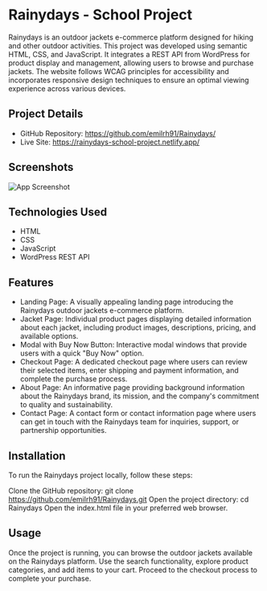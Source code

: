 # Rainydays - School Project

Rainydays is an outdoor jackets e-commerce platform designed for hiking and other outdoor activities. This project was developed using semantic HTML, CSS, and JavaScript. It integrates a REST API from WordPress for product display and management, allowing users to browse and purchase jackets. The website follows WCAG principles for accessibility and incorporates responsive design techniques to ensure an optimal viewing experience across various devices.




## Project Details

- GitHub Repository: https://github.com/emilrh91/Rainydays/
- Live Site: https://rainydays-school-project.netlify.app/
## Screenshots

![App Screenshot](./Rainydays/images/rainydays.jpg)



## Technologies Used

- HTML
- CSS
- JavaScript
- WordPress REST API


## Features

- Landing Page: A visually appealing landing page introducing the Rainydays outdoor jackets e-commerce platform. 
- Jacket Page: Individual product pages displaying detailed information about each jacket, including product images, descriptions, pricing, and available options.
- Modal with Buy Now Button: Interactive modal windows that provide users with a quick "Buy Now" option.
- Checkout Page: A dedicated checkout page where users can review their selected items, enter shipping and payment information, and complete the purchase process.
- About Page: An informative page providing background information about the Rainydays brand, its mission, and the company's commitment to quality and sustainability.
- Contact Page: A contact form or contact information page where users can get in touch with the Rainydays team for inquiries, support, or partnership opportunities.
## Installation

To run the Rainydays project locally, follow these steps:

Clone the GitHub repository: git clone https://github.com/emilrh91/Rainydays.git
Open the project directory: cd Rainydays
Open the index.html file in your preferred web browser.
    
## Usage

Once the project is running, you can browse the outdoor jackets available on the Rainydays platform. Use the search functionality, explore product categories, and add items to your cart. Proceed to the checkout process to complete your purchase.
